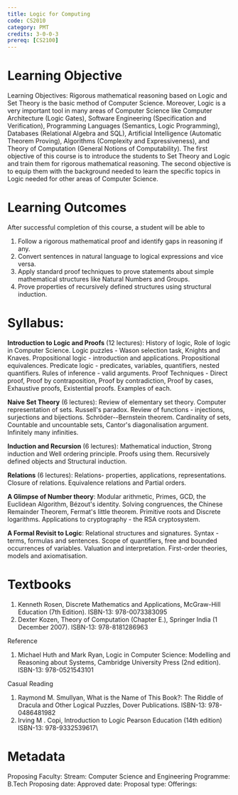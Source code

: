 ```yaml
---
title: Logic for Computing
code: CS2010
category: PMT
credits: 3-0-0-3
prereq: [CS2100]
---
```


# Learning Objective

Learning Objectives: Rigorous mathematical reasoning based on Logic and
Set Theory is the basic method of Computer Science. Moreover, Logic is a
very important tool in many areas of Computer Science like Computer
Architecture (Logic Gates), Software Engineering (Specification and
Verification), Programming Languages (Semantics, Logic Programming),
Databases (Relational Algebra and SQL), Artificial Intelligence
(Automatic Theorem Proving), Algorithms (Complexity and Expressiveness),
and Theory of Computation (General Notions of Computability). The first
objective of this course is to introduce the students to Set Theory and
Logic and train them for rigorous mathematical reasoning. The second
objective is to equip them with the background needed to learn the
specific topics in Logic needed for other areas of Computer Science.

# Learning Outcomes
After successful completion of this course, a student
will be able to

1.  Follow a rigorous mathematical proof and identify gaps in reasoning
    if any.
2.  Convert sentences in natural language to logical expressions and
    vice versa.
3.  Apply standard proof techniques to prove statements about simple
    mathematical structures like Natural Numbers and Groups.
4.  Prove properties of recursively defined structures using structural
    induction.

# Syllabus:

**Introduction to Logic and Proofs** (12 lectures): History of logic, Role of
logic in Computer Science. Logic puzzles - Wason selection task, Knights
and Knaves. Propositional logic - introduction and applications.
Propositional equivalences. Predicate logic - predicates, variables,
quantifiers, nested quantifiers. Rules of inference - valid arguments.
Proof Techniques - Direct proof, Proof by contraposition, Proof by
contradiction, Proof by cases, Exhaustive proofs, Existential proofs.
Examples of each.



**Naive Set Theory** (6 lectures): Review of elementary set theory. Computer
representation of sets. Russell's paradox. Review of functions -
injections, surjections and bijections. Schröder--Bernstein theorem.
Cardinality of sets, Countable and uncountable sets, Cantor's
diagonalisation argument. Infinitely many infinities.



**Induction and Recursion** (6 lectures): Mathematical induction, Strong
induction and Well ordering principle. Proofs using them. Recursively
defined objects and Structural induction.



**Relations** (6 lectures): Relations- properties, applications,
representations. Closure of relations. Equivalence relations and Partial
orders.



**A Glimpse of Number theory**: Modular arithmetic, Primes,
GCD, the Euclidean Algorithm, Bézout's identity. Solving congruences,
the Chinese Remainder Theorem, Fermat's little theorem. Primitive roots
and Discrete logarithms. Applications to cryptography - the RSA
cryptosystem.



**A Formal Revisit to Logic**: Relational structures and
signatures. Syntax - terms, formulas and sentences. Scope of
quantifiers, free and bounded occurrences of variables. Valuation and
interpretation. First-order theories, models and axiomatisation.

# Textbooks

1.  Kenneth Rosen, Discrete Mathematics and Applications,
    McGraw-Hill Education (7th Edition). ISBN-13: 978-0073383095
2.  Dexter Kozen, Theory of Computation (Chapter E.),
    Springer India (1 December 2007). ISBN-13: 978-8181286963

Reference

1.  Michael Huth and Mark Ryan, Logic in Computer Science: Modelling and
    Reasoning about Systems, Cambridge University Press (2nd edition).
    ISBN-13: 978-0521543101

Casual Reading

1.  Raymond M. Smullyan, What is the Name of This Book?: The Riddle of
    Dracula and Other Logical Puzzles, Dover Publications. ISBN-13:
    978-0486481982
2.  Irving M . Copi, Introduction to Logic Pearson Education (14th
    edition) ISBN-13: 978-9332539617\


# Metadata
Proposing Faculty: 
Stream: Computer Science and Engineering
Programme: B.Tech
Proposing date:
Approved date:
Proposal type:
Offerings:

